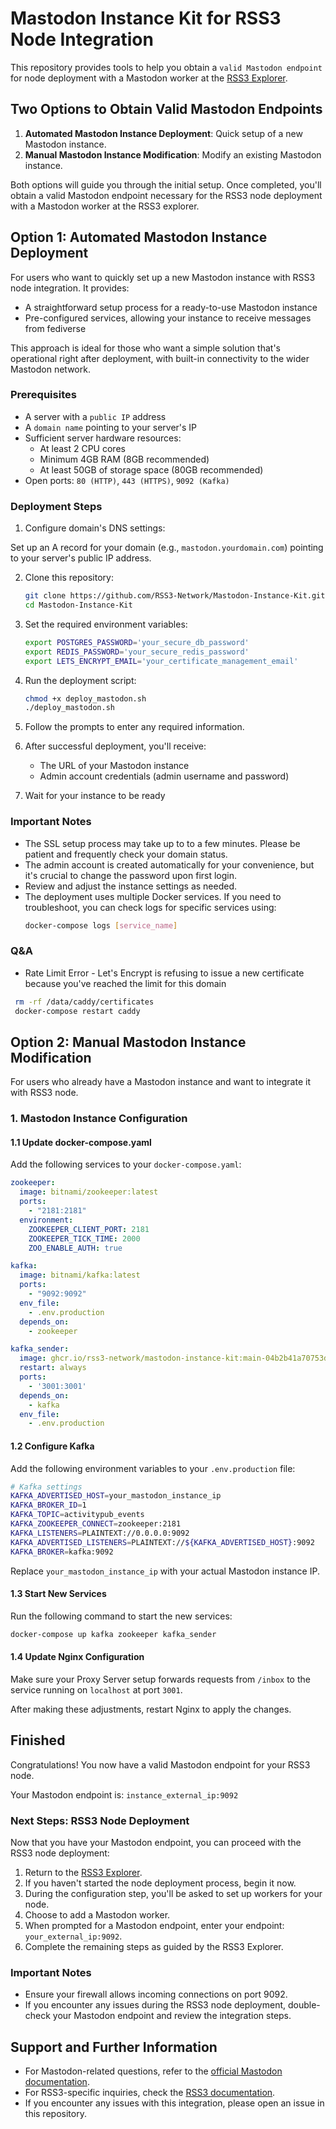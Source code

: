 # Mastodon Instance Kit for RSS3 Node Integration

This repository provides tools to help you obtain a `valid Mastodon endpoint` for node deployment with a Mastodon worker at the [RSS3 Explorer](https://explorer.rss3.io/).

## Two Options to Obtain Valid Mastodon Endpoints

1. **Automated Mastodon Instance Deployment**: Quick setup of a new Mastodon instance.
2. **Manual Mastodon Instance Modification**: Modify an existing Mastodon instance.




Both options will guide you through the initial setup. Once completed, you'll obtain a valid Mastodon endpoint necessary for the RSS3 node deployment with a Mastodon worker at the RSS3 explorer.




## Option 1: Automated Mastodon Instance Deployment

For users who want to quickly set up a new Mastodon instance with RSS3 node integration. It provides:
- A straightforward setup process for a ready-to-use Mastodon instance
- Pre-configured services, allowing your instance to receive messages from fediverse

This approach is ideal for those who want a simple solution that's operational right after deployment, with built-in connectivity to the wider Mastodon network.




### Prerequisites

- A server with a `public IP` address
- A `domain name` pointing to your server's IP
- Sufficient server hardware resources:
  - At least 2 CPU cores
  - Minimum 4GB RAM (8GB recommended)
  - At least 50GB of storage space (80GB recommended)
- Open ports: `80 (HTTP)`, `443 (HTTPS)`, `9092 (Kafka)`
  
### Deployment Steps
1. Configure domain's DNS settings:

Set up an A record for your domain (e.g., `mastodon.yourdomain.com`) pointing to your server's public IP address.


2. Clone this repository:

   ```sh
   git clone https://github.com/RSS3-Network/Mastodon-Instance-Kit.git
   cd Mastodon-Instance-Kit
   ```

3. Set the required environment variables:

   ```sh
   export POSTGRES_PASSWORD='your_secure_db_password'
   export REDIS_PASSWORD='your_secure_redis_password'
   export LETS_ENCRYPT_EMAIL='your_certificate_management_email'
   ```

4. Run the deployment script:

   ```sh
   chmod +x deploy_mastodon.sh
   ./deploy_mastodon.sh
   ```

5. Follow the prompts to enter any required information.

6. After successful deployment, you'll receive:
   - The URL of your Mastodon instance
   - Admin account credentials (admin username and password)

7. Wait for your instance to be ready

### Important Notes
- The SSL setup process may take up to to a few minutes. Please be patient and frequently check your domain status.
- The admin account is created automatically for your convenience, but it's crucial to change the password upon first login.
- Review and adjust the instance settings as needed.
- The deployment uses multiple Docker services. If you need to troubleshoot, you can check logs for specific services using:
  ```sh
  docker-compose logs [service_name]


### Q&A

- Rate Limit Error - Let's Encrypt is refusing to issue a new certificate because you've reached the limit for this domain
 ```sh
  rm -rf /data/caddy/certificates
  docker-compose restart caddy
 ```
## Option 2: Manual Mastodon Instance Modification

For users who already have a Mastodon instance and want to integrate it with RSS3 node.

### 1. Mastodon Instance Configuration

#### 1.1 Update docker-compose.yaml

Add the following services to your `docker-compose.yaml`:

```yaml
zookeeper:
  image: bitnami/zookeeper:latest
  ports:
    - "2181:2181"
  environment:
    ZOOKEEPER_CLIENT_PORT: 2181
    ZOOKEEPER_TICK_TIME: 2000
    ZOO_ENABLE_AUTH: true

kafka:
  image: bitnami/kafka:latest
  ports:
    - "9092:9092"
  env_file:
    - .env.production
  depends_on:
    - zookeeper

kafka_sender:
  image: ghcr.io/rss3-network/mastodon-instance-kit:main-04b2b41a70753d3c4a1dcde70de4ddc7abf5cd79
  restart: always
  ports:
    - '3001:3001'
  depends_on:
    - kafka
  env_file:
    - .env.production
```

#### 1.2 Configure Kafka

Add the following environment variables to your `.env.production` file:

```sh
# Kafka settings
KAFKA_ADVERTISED_HOST=your_mastodon_instance_ip
KAFKA_BROKER_ID=1
KAFKA_TOPIC=activitypub_events
KAFKA_ZOOKEEPER_CONNECT=zookeeper:2181
KAFKA_LISTENERS=PLAINTEXT://0.0.0.0:9092
KAFKA_ADVERTISED_LISTENERS=PLAINTEXT://${KAFKA_ADVERTISED_HOST}:9092
KAFKA_BROKER=kafka:9092
```

Replace `your_mastodon_instance_ip` with your actual Mastodon instance IP.

#### 1.3 Start New Services

Run the following command to start the new services:

```bash
docker-compose up kafka zookeeper kafka_sender
```

#### 1.4 Update Nginx Configuration

Make sure your Proxy Server setup forwards requests from `/inbox` to the service running on `localhost` at port `3001`.

After making these adjustments, restart Nginx to apply the changes.


## Finished

Congratulations! You now have a valid Mastodon endpoint for your RSS3 node.

Your Mastodon endpoint is: `instance_external_ip:9092`



### Next Steps: RSS3 Node Deployment

Now that you have your Mastodon endpoint, you can proceed with the RSS3 node deployment:

1. Return to the [RSS3 Explorer](https://explorer.rss3.io/).
2. If you haven't started the node deployment process, begin it now.
3. During the configuration step, you'll be asked to set up workers for your node.
4. Choose to add a Mastodon worker.
5. When prompted for a Mastodon endpoint, enter your endpoint: `your_external_ip:9092`.
6. Complete the remaining steps as guided by the RSS3 Explorer.

### Important Notes

- Ensure your firewall allows incoming connections on port 9092.
- If you encounter any issues during the RSS3 node deployment, double-check your Mastodon endpoint and review the integration steps.

## Support and Further Information

- For Mastodon-related questions, refer to the [official Mastodon documentation](https://docs.joinmastodon.org/).
- For RSS3-specific inquiries, check the [RSS3 documentation](https://docs.rss3.io/).
- If you encounter any issues with this integration, please open an issue in this repository.


